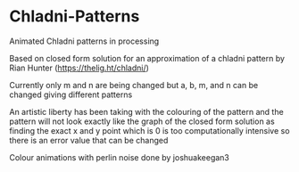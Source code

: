 # Chladni-Patterns
Animated Chladni patterns in processing

Based on closed form solution for an approximation of a chladni pattern by Rian Hunter (https://thelig.ht/chladni/)

Currently only m and n are being changed but a, b, m, and n can be changed giving different patterns

An artistic liberty has been taking with the colouring of the pattern and the pattern will not look exactly like the 
graph of the closed form solution as finding the exact x and y point which is 0 is too computationally intensive so
there is an error value that can be changed 

Colour animations with perlin noise done by joshuakeegan3
